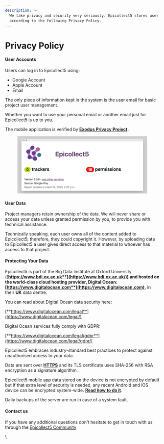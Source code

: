 ```yaml
---
description: >-
  We take privacy and security very seriously. Epicollect5 stores user data
  according to the following Privacy Policy.
---
```


# Privacy Policy

#### User Accounts

Users can log in to Epicollect5 using:

* Google Account
* Apple Account
* Email

The only piece of information kept in the system is the user email for basic project user management.&#x20;

Whether you want to use your personal email or another email just for Epicollect5 is up to you.

The mobile application is verified by [**Exodus Privacy Project**](https://reports.exodus-privacy.eu.org/en/reports/uk.ac.imperial.epicollect.five/latest/)**.**

<figure><img src="../.gitbook/assets/screely-1681827451096.png" alt=""><figcaption></figcaption></figure>

#### User Data

Project managers retain ownership of the data. We will never share or access your data unless granted permission by you, to provide you with technical assistance.

Technically speaking, each user owns all of the content added to Epicollect5; therefore, they could copyright it. However, by uploading data to Epicollect5 a user gives direct access to that material to whoever has access to that project.

#### Protecting Your Data

Epicollect5 is part of the Big Data Institute at Oxford University ([**https://www.bdi.ox.ac.uk**](https://www.bdi.ox.ac.uk/)) and hosted on the world-class cloud hosting provider, **Digital Ocean:** [**https://www.digitalocean.com**](https://www.digitalocean.com)**,** in their **UK** data centre.

You can read about Digital Ocean data security here:

[**https://www.digitalocean.com/legal**](https://www.digitalocean.com/legal/)

Digital Ocean services fully comply with GDPR:

[**https://www.digitalocean.com/legal/gdpr**](https://www.digitalocean.com/legal/gdpr/)

Epicollect5 embraces industry-standard best practices to protect against unauthorised access to your data.

Data are sent over [**HTTPS**](https://en.wikipedia.org/wiki/HTTPS) and its TLS certificate uses SHA-256 with RSA encryption as a signature algorithm.

Epicollect5 mobile app data stored on the device is not encrypted by default but if that extra level of security is needed, any recent Android and iOS device can be encrypted system-wide. [**Read how to do it**](https://gizmodo.com/why-you-should-be-encrypting-your-devices-and-how-to-ea-1798698901).

Daily backups of the server are run in case of a system fault.

#### Contact us

If you have any additional questions don't hesitate to get in touch with us through the [Epicollect5 Community](https://community.epicollect.net/)

\

